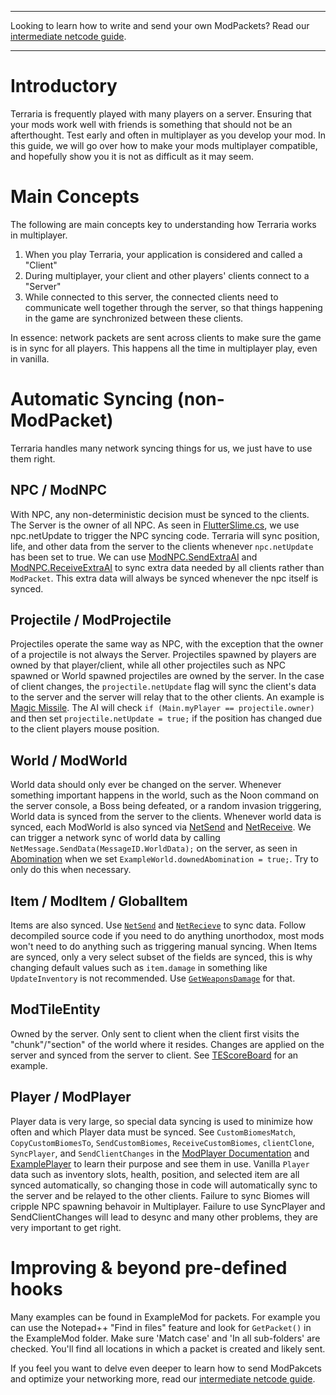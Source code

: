 ___
Looking to learn how to write and send your own ModPackets? Read our [intermediate netcode guide](intermediate-netcode).
___

# Introductory
Terraria is frequently played with many players on a server. Ensuring that your mods work well with friends is something that should not be an afterthought. Test early and often in multiplayer as you develop your mod. In this guide, we will go over how to make your mods multiplayer compatible, and hopefully show you it is not as difficult as it may seem.

# Main Concepts
The following are main concepts key to understanding how Terraria works in multiplayer.
1. When you play Terraria, your application is considered and called a "Client"
1. During multiplayer, your client and other players' clients connect to a "Server"
1. While connected to this server, the connected clients need to communicate well together through the server, so that things happening in the game are synchronized between these clients.

In essence: network packets are sent across clients to make sure the game is in sync for all players.
This happens all the time in multiplayer play, even in vanilla.

# Automatic Syncing (non-ModPacket)
Terraria handles many network syncing things for us, we just have to use them right.

## NPC / ModNPC
With NPC, any non-deterministic decision must be synced to the clients. The Server is the owner of all NPC. As seen in [FlutterSlime.cs](https://github.com/tModLoader/tModLoader/blob/master/ExampleMod/NPCs/FlutterSlime.cs#L146), we use npc.netUpdate to trigger the NPC syncing code. Terraria will sync position, life, and other data from the server to the clients whenever `npc.netUpdate` has been set to true. We can use [ModNPC.SendExtraAI](http://tmodloader.github.io/tModLoader/html/class_terraria_1_1_mod_loader_1_1_mod_n_p_c.html#ad091edf8203519c61a7f7c903880dd60) and [ModNPC.ReceiveExtraAI](http://tmodloader.github.io/tModLoader/html/class_terraria_1_1_mod_loader_1_1_mod_n_p_c.html#a3ff34ad5598cdf5e664eaa32d687d1c0) to sync extra data needed by all clients rather than `ModPacket`. This extra data will always be synced whenever the npc itself is synced.

## Projectile / ModProjectile
Projectiles operate the same way as NPC, with the exception that the owner of a projectile is not always the Server. Projectiles spawned by players are owned by that player/client, while all other projectiles such as NPC spawned or World spawned projectiles are owned by the server. In the case of client changes, the `projectile.netUpdate` flag will sync the client's data to the server and the server will relay that to the other clients. An example is [Magic Missile](https://terraria.gamepedia.com/Magic_Missile). The AI will check `if (Main.myPlayer == projectile.owner)` and then set `projectile.netUpdate = true;` if the position has changed due to the client players mouse position.

## World / ModWorld
World data should only ever be changed on the server. Whenever something important happens in the world, such as the Noon command on the server console, a Boss being defeated, or a random invasion triggering, World data is synced from the server to the clients. Whenever world data is synced, each ModWorld is also synced via [NetSend](http://tmodloader.github.io/tModLoader/html/class_terraria_1_1_mod_loader_1_1_mod_world.html#a58fe0616b0c4135ec038025e67268561) and [NetReceive](http://tmodloader.github.io/tModLoader/html/class_terraria_1_1_mod_loader_1_1_mod_world.html#aaf20d147cc364d10b4b137999b5c26b5). We can trigger a network sync of world data by calling `NetMessage.SendData(MessageID.WorldData);` on the server, as seen in [Abomination](https://github.com/tModLoader/tModLoader/blob/master/ExampleMod/NPCs/Abomination/CaptiveElement2.cs#L367) when we set `ExampleWorld.downedAbomination = true;`. Try to only do this when necessary.

## Item / ModItem / GlobalItem
Items are also synced. Use [`NetSend`](http://tmodloader.github.io/tModLoader/html/class_terraria_1_1_mod_loader_1_1_mod_item.html#a5f7a03b9388a7610935e6f628b257dfe) and [`NetRecieve`](http://tmodloader.github.io/tModLoader/html/class_terraria_1_1_mod_loader_1_1_mod_item.html#a4e4112cadf7f23f51b913cda238c8708) to sync data. Follow decompiled source code if you need to do anything unorthodox, most mods won't need to do anything such as triggering manual syncing. When Items are synced, only a very select subset of the fields are synced, this is why changing default values such as `item.damage` in something like `UpdateInventory` is not recommended. Use [`GetWeaponsDamage`](http://tmodloader.github.io/tModLoader/html/class_terraria_1_1_mod_loader_1_1_mod_item.html#af2170bc3ec0925114fa9488767bf2ceb) for that.

## ModTileEntity
Owned by the server. Only sent to client when the client first visits the "chunk"/"section" of the world where it resides. Changes are applied on the server and synced from the server to client. See [TEScoreBoard](https://github.com/tModLoader/tModLoader/blob/master/ExampleMod/Tiles/TEScoreBoard.cs) for an example.

## Player / ModPlayer
Player data is very large, so special data syncing is used to minimize how often and which Player data must be synced. See `CustomBiomesMatch`, `CopyCustomBiomesTo`, `SendCustomBiomes`, `ReceiveCustomBiomes`, `clientClone`, `SyncPlayer`, and `SendClientChanges` in the [ModPlayer Documentation](http://tmodloader.github.io/tModLoader/html/class_terraria_1_1_mod_loader_1_1_mod_player.html) and [ExamplePlayer](https://github.com/tModLoader/tModLoader/blob/master/ExampleMod/ExamplePlayer.cs) to learn their purpose and see them in use. Vanilla `Player` data such as inventory slots, health, position, and selected item are all synced automatically, so changing those in code will automatically sync to the server and be relayed to the other clients. Failure to sync Biomes will cripple NPC spawning behavoir in Multiplayer. Failure to use SyncPlayer and SendClientChanges will lead to desync and many other problems, they are very important to get right. 

# Improving & beyond pre-defined hooks
Many examples can be found in ExampleMod for packets. For example you can use the Notepad++ "Find in files" feature and look for `GetPacket()` in the ExampleMod folder. Make sure 'Match case' and 'In all sub-folders' are checked. You'll find all locations in which a packet is created and likely sent.

If you feel you want to delve even deeper to learn how to send ModPakcets and optimize your networking more, read our [intermediate netcode guide](intermediate-netcode).